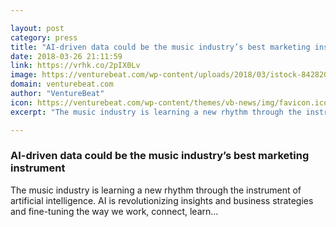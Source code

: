 ```yaml
---

layout: post
category: press
title: "AI-driven data could be the music industry’s best marketing instrument"
date: 2018-03-26 21:11:59
link: https://vrhk.co/2pIX0Lv
image: https://venturebeat.com/wp-content/uploads/2018/03/istock-842820890-e1522091663716.jpg?fit=1200%2C801&strip=all
domain: venturebeat.com
author: "VentureBeat"
icon: https://venturebeat.com/wp-content/themes/vb-news/img/favicon.ico
excerpt: "The music industry is learning a new rhythm through the instrument of artificial intelligence. AI is revolutionizing insights and business strategies and fine-tuning the way we work, connect, learn…"

---
```


### AI-driven data could be the music industry’s best marketing instrument

The music industry is learning a new rhythm through the instrument of artificial intelligence. AI is revolutionizing insights and business strategies and fine-tuning the way we work, connect, learn…